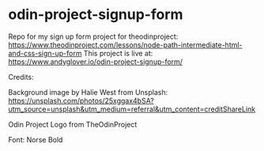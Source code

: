 # odin-project-signup-form
Repo for my sign up form project for theodinproject: https://www.theodinproject.com/lessons/node-path-intermediate-html-and-css-sign-up-form
This project is live at: https://www.andyglover.io/odin-project-signup-form/

Credits:

Background image by Halie West from Unsplash:
https://unsplash.com/photos/25xggax4bSA?utm_source=unsplash&utm_medium=referral&utm_content=creditShareLink

Odin Project Logo from TheOdinProject

Font: Norse Bold